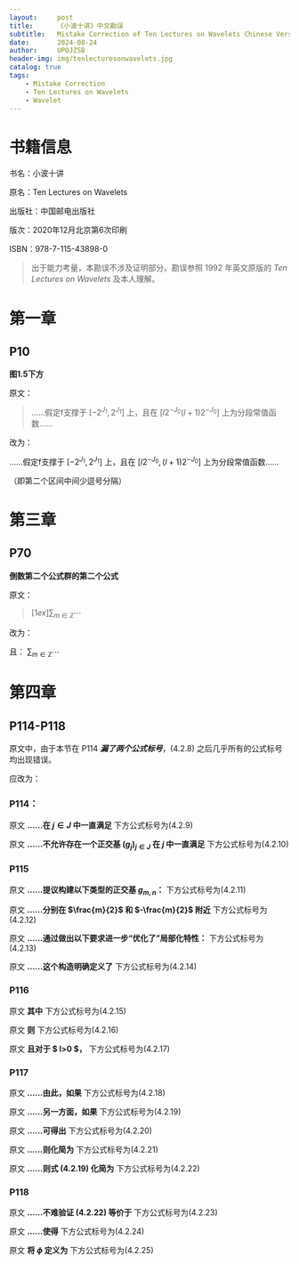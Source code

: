 ```yaml
---
layout:     post
title:      《小波十讲》中文勘误
subtitle:   Mistake Correction of Ten Lectures on Wavelets Chinese Version
date:       2024-08-24
author:     UPOJZSB
header-img: img/tenlecturesonwavelets.jpg
catalog: true
tags:
    - Mistake Correction
    - Ten Lectures on Wavelets
    - Wavelet
---
```


# 书籍信息

书名：小波十讲

原名：Ten Lectures on Wavelets

出版社：中国邮电出版社

版次：2020年12月北京第6次印刷

ISBN：978-7-115-43898-0

> 出于能力考量，本勘误不涉及证明部分。勘误参照 1992 年英文原版的 *Ten Lectures on Wavelets* 及本人理解。

# 第一章

## P10

**图1.5下方**

原文：

> ……假定f支撑于 $[-2^{J_1}, 2^{J_1}]$ 上，且在 $[l2^{-J_0}(l+1)2^{-J_0}]$ 上为分段常值函数……

改为：

……假定f支撑于 $[-2^{J_1}, 2^{J_1}]$ 上，且在 $[l2^{-J_0}, (l+1)2^{-J_0}]$ 上为分段常值函数……

（即第二个区间中间少逗号分隔）

# 第三章

## P70

**倒数第二个公式群的第二个公式**

原文：

> $[1ex]\sum_{m\in\mathbb{Z}}\cdots$

改为：

且：
$\sum_{m\in\mathbb{Z}}\cdots$

# 第四章

## P114-P118

原文中，由于本节在 P114 ***漏了两个公式标号***，(4.2.8) 之后几乎所有的公式标号均出现错误。

应改为：

### P114：

原文 **……在 $j \in J$ 中一直满足** 下方公式标号为(4.2.9)

原文 **……不允许存在一个正交基 $(g_j)_{j\in J}$ 在 $j$ 中一直满足** 下方公式标号为(4.2.10)

### P115

原文 **……提议构建以下类型的正交基 $g_{m, n}$：** 下方公式标号为(4.2.11)

原文 **……分别在 $\frac{m}{2}$ 和 $-\frac{m}{2}$ 附近** 下方公式标号为(4.2.12)

原文 **……通过做出以下要求进一步“优化了”局部化特性：** 下方公式标号为(4.2.13)

原文 **……这个构造明确定义了** 下方公式标号为(4.2.14)

### P116

原文 **其中** 下方公式标号为(4.2.15)

原文 **则** 下方公式标号为(4.2.16)

原文 **且对于 $ l>0 $，** 下方公式标号为(4.2.17)

### P117

原文 **……由此，如果** 下方公式标号为(4.2.18)

原文 **……另一方面，如果** 下方公式标号为(4.2.19)

原文 **……可得出** 下方公式标号为(4.2.20)

原文 **……则化简为** 下方公式标号为(4.2.21)

原文 **……则式 (4.2.19) 化简为** 下方公式标号为(4.2.22)

### P118

原文 **……不难验证 (4.2.22) 等价于** 下方公式标号为(4.2.23)

原文 **……使得** 下方公式标号为(4.2.24)

原文 **将 $\phi$ 定义为** 下方公式标号为(4.2.25)
